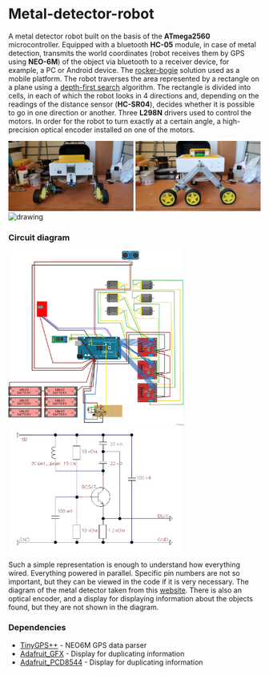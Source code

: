# Metal-detector-robot
A metal detector robot built on the basis of the **ATmega2560** microcontroller. 
Equipped with a bluetooth **HC-05** module, in case of metal detection, 
transmits the world coordinates (robot receives them by GPS using **NEO-6M**) of the object via bluetooth to a receiver device, 
for example, a PC or Android device. The [rocker-bogie](https://en.wikipedia.org/wiki/Rocker-bogie) 
solution used as a mobile platform. The robot traverses the area represented by a rectangle on a plane 
using a [depth-first search](https://en.wikipedia.org/wiki/Depth-first_search) algorithm.
The rectangle is divided into cells, in each of which the robot looks in 4 directions and, 
depending on the readings of the distance sensor (**HC-SR04**), decides whether it is possible 
to go in one direction or another. Three **L298N** drivers used to control the motors.
In order for the robot to turn exactly at a certain angle, a high-precision optical encoder 
installed on one of the motors.
<p float="left">
  <img src="https://github.com/Astronomax/metal-detector-robot/blob/main/photos/IMG_20220707_1.jpg?raw=true" alt="drawing" width="250"/>
  <img src="https://github.com/Astronomax/metal-detector-robot/blob/main/photos/IMG_20220707_4.jpg?raw=true" alt="drawing" width="250"/>
  <img src="https://upload.wikimedia.org/wikipedia/commons/5/55/Rocker_bogie.gif?raw=true" alt="drawing" width="250"/>
</p>

### Circuit diagram
<p float="left">
  <img src="https://github.com/Astronomax/metal-detector-robot/blob/main/full_scheme.jpg?raw=true" alt="drawing" width="350"/>
  <img src="https://github.com/Astronomax/metal-detector-robot/blob/main/md_scheme.jpg?raw=true" alt="drawing" width="350"/>
</p>

Such a simple representation is enough to understand how everything wired. Everything powered in parallel. 
Specific pin numbers are not so important, but they can be viewed in the code if it is very necessary. 
The diagram of the metal detector taken from this 
[website](http://dzlsevilgeniuslair.blogspot.com/2013/07/diy-arduino-based-metal-detector.html).
There is also an optical encoder, and a display for displaying information about the objects found, 
but they are not shown in the diagram.
### Dependencies
- [TinyGPS++](https://github.com/mikalhart/TinyGPSPlus) - NEO6M GPS data parser 
- [Adafruit_GFX](https://github.com/adafruit/Adafruit-GFX-Library) - Display for duplicating information
- [Adafruit_PCD8544](https://github.com/adafruit/Adafruit-PCD8544-Nokia-5110-LCD-library) - Display for duplicating information 
